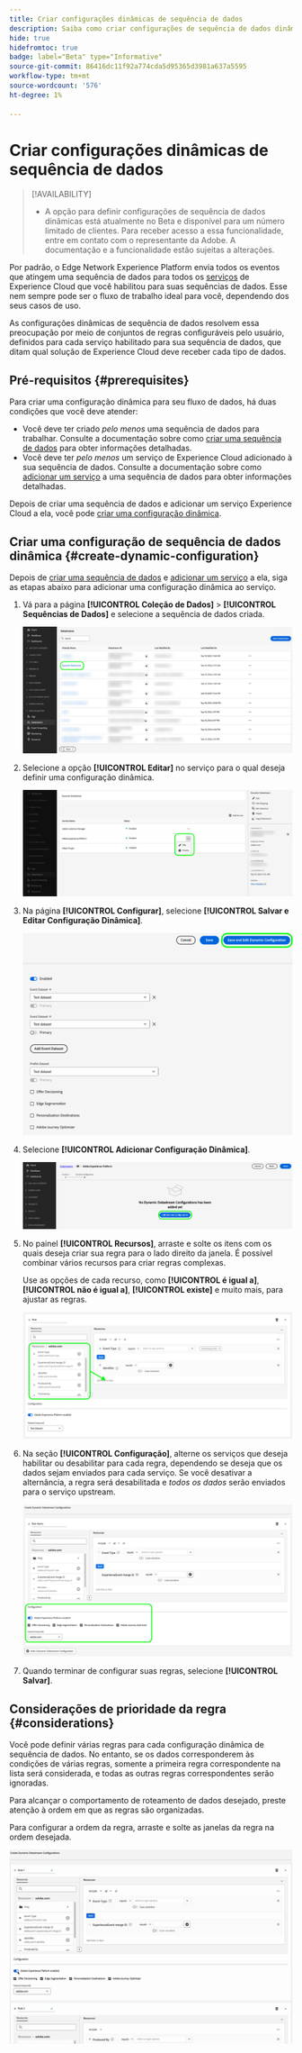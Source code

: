 ```yaml
---
title: Criar configurações dinâmicas de sequência de dados
description: Saiba como criar configurações de sequência de dados dinâmicas para rotear seus dados para vários serviços Experience Cloud, com base em regras.
hide: true
hidefromtoc: true
badge: label="Beta" type="Informative"
source-git-commit: 86416dc11f92a774cda5d95365d3981a637a5595
workflow-type: tm+mt
source-wordcount: '576'
ht-degree: 1%

---
```



# Criar configurações dinâmicas de sequência de dados

>[!AVAILABILITY]
>
>* A opção para definir configurações de sequência de dados dinâmicas está atualmente no Beta e disponível para um número limitado de clientes. Para receber acesso a essa funcionalidade, entre em contato com o representante da Adobe. A documentação e a funcionalidade estão sujeitas a alterações.

Por padrão, o Edge Network Experience Platform envia todos os eventos que atingem uma sequência de dados para todos os [serviços](configure.md#add-services) de Experience Cloud que você habilitou para suas sequências de dados. Esse nem sempre pode ser o fluxo de trabalho ideal para você, dependendo dos seus casos de uso.

As configurações dinâmicas de sequência de dados resolvem essa preocupação por meio de conjuntos de regras configuráveis pelo usuário, definidos para cada serviço habilitado para sua sequência de dados, que ditam qual solução de Experience Cloud deve receber cada tipo de dados.

## Pré-requisitos {#prerequisites}

Para criar uma configuração dinâmica para seu fluxo de dados, há duas condições que você deve atender:

* Você deve ter criado *pelo menos* uma sequência de dados para trabalhar. Consulte a documentação sobre como [criar uma sequência de dados](configure.md) para obter informações detalhadas.
* Você deve ter *pelo menos* um serviço de Experience Cloud adicionado à sua sequência de dados. Consulte a documentação sobre como [adicionar um serviço](configure.md#add-services) a uma sequência de dados para obter informações detalhadas.

Depois de criar uma sequência de dados e adicionar um serviço Experience Cloud a ela, você pode [criar uma configuração dinâmica](#create-dynamic-configuration).

## Criar uma configuração de sequência de dados dinâmica {#create-dynamic-configuration}

Depois de [criar uma sequência de dados](configure.md) e [adicionar um serviço](configure.md#add-services) a ela, siga as etapas abaixo para adicionar uma configuração dinâmica ao serviço.

1. Vá para a página **[!UICONTROL Coleção de Dados]** > **[!UICONTROL Sequências de Dados]** e selecione a sequência de dados criada.

   ![Imagem da interface de usuário de sequências de dados mostrando a lista de sequências de dados.](assets/configure-dynamic-datastream/select-datastream.png)

1. Selecione a opção **[!UICONTROL Editar]** no serviço para o qual deseja definir uma configuração dinâmica.

   ![Imagem da interface de fluxos de dados mostrando os serviços adicionados a um fluxo de dados.](assets/configure-dynamic-datastream/select-service.png)

1. Na página **[!UICONTROL Configurar]**, selecione **[!UICONTROL Salvar e Editar Configuração Dinâmica]**.

   ![Imagem da interface de usuário de sequências de dados mostrando a página de configuração da sequência de dados.](assets/configure-dynamic-datastream/save-and-edit.png)

1. Selecione **[!UICONTROL Adicionar Configuração Dinâmica]**.

   ![Imagem da interface de usuário dos fluxos de dados mostrando a configuração dinâmica sem mensagem de regra adicionada.](assets/configure-dynamic-datastream/add-dynamic-config.png)

1. No painel **[!UICONTROL Recursos]**, arraste e solte os itens com os quais deseja criar sua regra para o lado direito da janela. É possível combinar vários recursos para criar regras complexas.

   Use as opções de cada recurso, como **[!UICONTROL é igual a]**, **[!UICONTROL não é igual a]**, **[!UICONTROL existe]** e muito mais, para ajustar as regras.

   ![Imagem da interface de usuário dos fluxos de dados mostrando a regra de configuração dinâmica.](assets/configure-dynamic-datastream/drag-resources.png)

1. Na seção **[!UICONTROL Configuração]**, alterne os serviços que deseja habilitar ou desabilitar para cada regra, dependendo se deseja que os dados sejam enviados para cada serviço. Se você desativar a alternância, a regra será desabilitada e *todos os dados* serão enviados para o serviço upstream.

   ![Imagem da interface de usuário dos fluxos de dados mostrando a regra de configuração dinâmica.](assets/configure-dynamic-datastream/enable-service.png)

1. Quando terminar de configurar suas regras, selecione **[!UICONTROL Salvar]**.

## Considerações de prioridade da regra {#considerations}

Você pode definir várias regras para cada configuração dinâmica de sequência de dados. No entanto, se os dados corresponderem às condições de várias regras, somente a primeira regra correspondente na lista será considerada, e todas as outras regras correspondentes serão ignoradas.

Para alcançar o comportamento de roteamento de dados desejado, preste atenção à ordem em que as regras são organizadas.

Para configurar a ordem da regra, arraste e solte as janelas da regra na ordem desejada.

![GIF mostrando como alterar a ordem das regras ao arrastar e soltar.](assets/configure-dynamic-datastream/move-rules.gif)